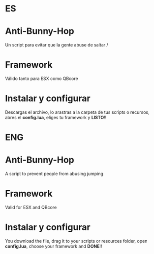# ES
#  Anti-Bunny-Hop
Un script para evitar que la gente abuse de saltar / 

# Framework
Válido tanto para ESX como QBcore

# Instalar y configurar
Descargas el archivo, lo arastras a la carpeta de tus scripts o recursos, abres el **config.lua**, eliges tu framework y **LISTO**!!


# ENG
#  Anti-Bunny-Hop
A script to prevent people from abusing jumping

# Framework
Valid for ESX and QBcore

# Instalar y configurar
You download the file, drag it to your scripts or resources folder, open **config.lua**, choose your framework and **DONE**!!

